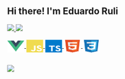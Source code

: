 ## Hi there! I'm Eduardo Ruli
<div>
  <a href="https://github.com/eduardopr14">
  <img height="180em" src="https://github-readme-stats.vercel.app/api?username=eduardopr14&show_icons=true&theme=city_lights&include_all_commits=true&count_private=true"/>
  <img height="180em" src="https://github-readme-stats.vercel.app/api/top-langs/?username=eduardopr14&layout=compact&langs_count=7&theme=city_lights"/>
</div>
<div style="display: inline_block"><br>
 <img align="center" alt="Edu-VUE" height="30" width="40" src="https://raw.githubusercontent.com/devicons/devicon/master/icons/vuejs/vuejs-original.svg">
  <img align="center" alt="Edu-Js" height="30" width="40" src="https://raw.githubusercontent.com/devicons/devicon/master/icons/javascript/javascript-plain.svg">
  <img align="center" alt="Edu-Ts" height="30" width="40" src="https://raw.githubusercontent.com/devicons/devicon/master/icons/typescript/typescript-plain.svg">
  <img align="center" alt="Edu-HTML" height="30" width="40" src="https://raw.githubusercontent.com/devicons/devicon/master/icons/html5/html5-original.svg">
  <img align="center" alt="Edu-CSS" height="30" width="40" src="https://raw.githubusercontent.com/devicons/devicon/master/icons/css3/css3-original.svg">
</div>
  
  ##
 
<div>
  <a href="https://www.linkedin.com/in/eduardo-ruli-73341b180" target="_blank"><img src="https://img.shields.io/badge/-LinkedIn-%230077B5?style=for-the-badge&logo=linkedin&logoColor=white" target="_blank"></a> 
</div>
